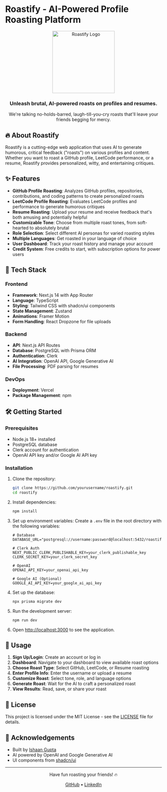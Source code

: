 # Roastify - AI-Powered Profile Roasting Platform

<div align="center">
  <img src="public/logo.png" alt="Roastify Logo" width="200"/>
  <h3>Unleash brutal, AI-powered roasts on profiles and resumes.</h3>
  <p>We're talking no-holds-barred, laugh-till-you-cry roasts that'll leave your friends begging for mercy.</p>
</div>

## 🔥 About Roastify

Roastify is a cutting-edge web application that uses AI to generate humorous, critical feedback ("roasts") on various profiles and content. Whether you want to roast a GitHub profile, LeetCode performance, or a resume, Roastify provides personalized, witty, and entertaining critiques.

## ✨ Features

- **GitHub Profile Roasting**: Analyzes GitHub profiles, repositories, contributions, and coding patterns to create personalized roasts
- **LeetCode Profile Roasting**: Evaluates LeetCode profiles and performance to generate humorous critiques
- **Resume Roasting**: Upload your resume and receive feedback that's both amusing and potentially helpful
- **Customizable Tone**: Choose from multiple roast tones, from soft-hearted to absolutely brutal
- **Role Selection**: Select different AI personas for varied roasting styles
- **Multiple Languages**: Get roasted in your language of choice
- **User Dashboard**: Track your roast history and manage your account
- **Credit System**: Free credits to start, with subscription options for power users

## 🚀 Tech Stack

### Frontend
- **Framework**: Next.js 14 with App Router
- **Language**: TypeScript
- **Styling**: Tailwind CSS with shadcn/ui components
- **State Management**: Zustand
- **Animations**: Framer Motion
- **Form Handling**: React Dropzone for file uploads

### Backend
- **API**: Next.js API Routes
- **Database**: PostgreSQL with Prisma ORM
- **Authentication**: Clerk
- **AI Integration**: OpenAI API, Google Generative AI
- **File Processing**: PDF parsing for resumes

### DevOps
- **Deployment**: Vercel
- **Package Management**: npm

## 🛠️ Getting Started

### Prerequisites
- Node.js 18+ installed
- PostgreSQL database
- Clerk account for authentication
- OpenAI API key and/or Google AI API key

### Installation

1. Clone the repository:
   ```bash
   git clone https://github.com/yourusername/roastify.git
   cd roastify
   ```

2. Install dependencies:
   ```bash
   npm install
   ```

3. Set up environment variables:
   Create a `.env` file in the root directory with the following variables:
   ```
   # Database
   DATABASE_URL="postgresql://username:password@localhost:5432/roastify"
   
   # Clerk Auth
   NEXT_PUBLIC_CLERK_PUBLISHABLE_KEY=your_clerk_publishable_key
   CLERK_SECRET_KEY=your_clerk_secret_key
   
   # OpenAI
   OPENAI_API_KEY=your_openai_api_key
   
   # Google AI (Optional)
   GOOGLE_AI_API_KEY=your_google_ai_api_key
   ```

4. Set up the database:
   ```bash
   npx prisma migrate dev
   ```

5. Run the development server:
   ```bash
   npm run dev
   ```

6. Open [http://localhost:3000](http://localhost:3000) to see the application.

## 📱 Usage

1. **Sign Up/Login**: Create an account or log in
2. **Dashboard**: Navigate to your dashboard to view available roast options
3. **Choose Roast Type**: Select GitHub, LeetCode, or Resume roasting
4. **Enter Profile Info**: Enter the username or upload a resume
5. **Customize Roast**: Select tone, role, and language options
6. **Generate Roast**: Wait for the AI to craft a personalized roast
7. **View Results**: Read, save, or share your roast

## 📝 License

This project is licensed under the MIT License - see the [LICENSE](LICENSE) file for details.

## 🙏 Acknowledgements

- Built by [Ishaan Gupta](https://github.com/ishaangupta-yb)
- AI powered by OpenAI and Google Generative AI
- UI components from [shadcn/ui](https://ui.shadcn.com/)

---

<div align="center">
  <p>Have fun roasting your friends! 🔥</p>
  <p>
    <a href="https://github.com/ishaangupta-yb">GitHub</a> •
    <a href="https://www.linkedin.com/in/ishaangupta1201">LinkedIn</a>
  </p>
</div>
